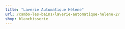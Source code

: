 ```yaml
---
title: "Laverie Automatique Hélène"
url: /cambo-les-bains/laverie-automatique-helene-2/
shop: blanchisserie
---
```

